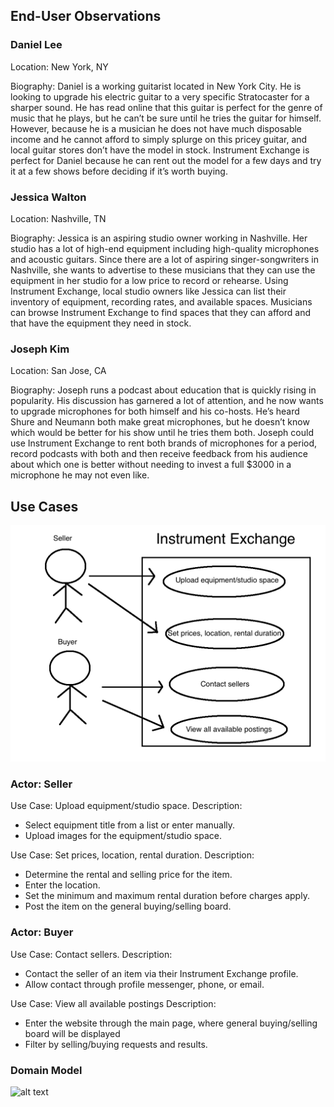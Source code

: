 ## End-User Observations

### Daniel Lee
Location: New York, NY

Biography: Daniel is a working guitarist located in New York City. He is looking to upgrade
his electric guitar to a very specific Stratocaster for a sharper sound. He has read online
that this guitar is perfect for the genre of music that he plays, but he can’t be sure until
he tries the guitar for himself. However, because he is a musician he does not have much
disposable income and he cannot afford to simply splurge on this pricey guitar, and local
guitar stores don’t have the model in stock. Instrument Exchange is perfect for Daniel
because he can rent out the model for a few days and try it at a few shows before deciding if it’s worth buying.

### Jessica Walton
Location: Nashville, TN

Biography: Jessica is an aspiring studio owner working in Nashville. Her studio has a lot of
high-end equipment including high-quality microphones and acoustic guitars. Since there are a lot of
aspiring singer-songwriters in Nashville, she wants to advertise to these musicians that they can use
the equipment in her studio for a low price to record or rehearse. Using Instrument Exchange, 
local studio owners like Jessica can list their inventory of equipment, recording rates, and available spaces. 
Musicians can browse Instrument Exchange to find spaces that they can afford and that have the equipment they need in stock.

### Joseph Kim
Location: San Jose, CA

Biography: Joseph runs a podcast about education that is quickly rising in popularity.
His discussion has garnered a lot of attention, and he now wants to upgrade microphones
for both himself and his co-hosts. He’s heard Shure and Neumann both make great 
microphones, but he doesn’t know which would be better for his show until he tries 
them both. Joseph could use Instrument Exchange to rent both brands of microphones 
for a period, record podcasts with both and then receive feedback from his audience 
about which one is better without needing to invest a full $3000 in a microphone he may not even like.

## Use Cases

![alt text](useCases.png)

### Actor: Seller

Use Case: Upload equipment/studio space.
Description: 
* Select equipment title from a list or enter manually. 
* Upload images for the equipment/studio space.

Use Case: Set prices, location, rental duration.
Description:
* Determine the rental and selling price for the item.
* Enter the location.
* Set the minimum and maximum rental duration before charges apply.
* Post the item on the general buying/selling board.

### Actor: Buyer

Use Case: Contact sellers.
Description:
* Contact the seller of an item via their Instrument Exchange profile.
* Allow contact through profile messenger, phone, or email.

Use Case: View all available postings
Description:
* Enter the website through the main page, where general buying/selling board will be displayed
* Filter by selling/buying requests and results.

### Domain Model
![alt text](domain_models/domain_model_chart.png)


